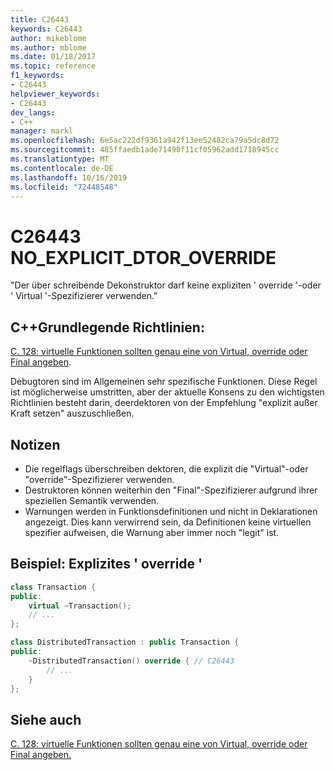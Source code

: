 ```yaml
---
title: C26443
keywords: C26443
author: mikeblome
ms.author: mblome
ms.date: 01/18/2017
ms.topic: reference
f1_keywords:
- C26443
helpviewer_keywords:
- C26443
dev_langs:
- C++
manager: markl
ms.openlocfilehash: 6e5ac222df9361a942f13ee52482ca79a5dc8d72
ms.sourcegitcommit: 485ffaedb1ade71490f11cf05962add1718945cc
ms.translationtype: MT
ms.contentlocale: de-DE
ms.lasthandoff: 10/16/2019
ms.locfileid: "72448548"
---
```

# <a name="c26443-no_explicit_dtor_override"></a>C26443 NO_EXPLICIT_DTOR_OVERRIDE

"Der über schreibende Dekonstruktor darf keine expliziten ' override '-oder ' Virtual '-Spezifizierer verwenden."

## <a name="c-core-guidelines"></a>C++Grundlegende Richtlinien:

[C. 128: virtuelle Funktionen sollten genau eine von Virtual, override oder Final angeben](https://github.com/isocpp/CppCoreGuidelines/blob/master/CppCoreGuidelines.md).

Debugtoren sind im Allgemeinen sehr spezifische Funktionen. Diese Regel ist möglicherweise umstritten, aber der aktuelle Konsens zu den wichtigsten Richtlinien besteht darin, deerdektoren von der Empfehlung "explizit außer Kraft setzen" auszuschließen.

## <a name="notes"></a>Notizen

- Die regelflags überschreiben dektoren, die explizit die "Virtual"-oder "override"-Spezifizierer verwenden.
- Destruktoren können weiterhin den "Final"-Spezifizierer aufgrund ihrer speziellen Semantik verwenden.
- Warnungen werden in Funktionsdefinitionen und nicht in Deklarationen angezeigt. Dies kann verwirrend sein, da Definitionen keine virtuellen spezifier aufweisen, die Warnung aber immer noch "legit" ist.

## <a name="example-explicit-override"></a>Beispiel: Explizites ' override '

```cpp
class Transaction {
public:
    virtual ~Transaction();
    // ...
};

class DistributedTransaction : public Transaction {
public:
    ~DistributedTransaction() override { // C26443
        // ...
    }
};
```

## <a name="see-also"></a>Siehe auch

[C. 128: virtuelle Funktionen sollten genau eine von Virtual, override oder Final angeben.](https://github.com/isocpp/CppCoreGuidelines/blob/master/CppCoreGuidelines.md)
